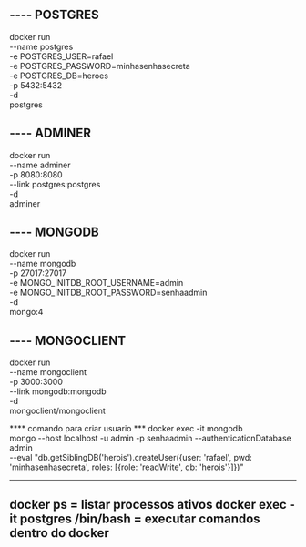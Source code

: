 ## ---- POSTGRES
docker run \
    --name postgres \
    -e POSTGRES_USER=rafael \
    -e POSTGRES_PASSWORD=minhasenhasecreta \
    -e POSTGRES_DB=heroes \
    -p 5432:5432 \
    -d \
    postgres

## ---- ADMINER
docker run \
    --name adminer \
    -p 8080:8080 \
    --link postgres:postgres \
    -d \
    adminer

## ---- MONGODB
docker run \
    --name mongodb \
    -p 27017:27017 \
    -e MONGO_INITDB_ROOT_USERNAME=admin \
    -e MONGO_INITDB_ROOT_PASSWORD=senhaadmin \
    -d \
    mongo:4

## ---- MONGOCLIENT
docker run \
    --name mongoclient \
    -p 3000:3000 \
    --link mongodb:mongodb \
    -d \
    mongoclient/mongoclient    

**** comando para criar usuario ***
docker exec -it mongodb \
    mongo --host localhost -u admin -p senhaadmin --authenticationDatabase admin \
    --eval "db.getSiblingDB('herois').createUser({user: 'rafael', pwd: 'minhasenhasecreta', roles: [{role: 'readWrite', db: 'herois'}]})"

----------------------------------------------------------------
docker ps = listar processos ativos
docker exec -it postgres /bin/bash = executar comandos dentro do docker
----------------------------------------------------------------    